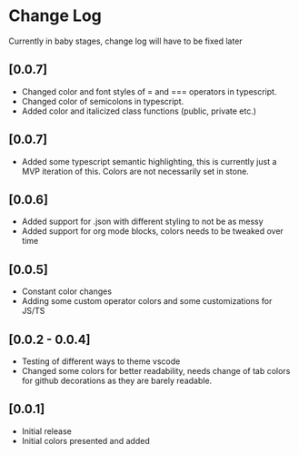 # Change Log

Currently in baby stages, change log will have to be fixed later

## [0.0.7]

- Changed color and font styles of = and === operators in typescript.
- Changed color of semicolons in typescript.
- Added color and italicized class functions (public, private etc.)

## [0.0.7]

- Added some typescript semantic highlighting, this is currently just a MVP iteration of this. Colors are not necessarily set in stone.

## [0.0.6]

- Added support for .json with different styling to not be as messy
- Added support for org mode blocks, colors needs to be tweaked over time

## [0.0.5]

- Constant color changes
- Adding some custom operator colors and some customizations for JS/TS

## [0.0.2 - 0.0.4]

- Testing of different ways to theme vscode
- Changed some colors for better readability, needs change of tab colors for github decorations as they are barely readable.

## [0.0.1]

- Initial release
- Initial colors presented and added
